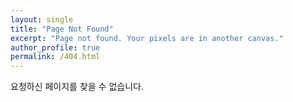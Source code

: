```yaml
---
layout: single
title: "Page Not Found"
excerpt: "Page not found. Your pixels are in another canvas."
author_profile: true
permalink: /404.html
---
```


요청하신 페이지를 찾을 수 없습니다.
